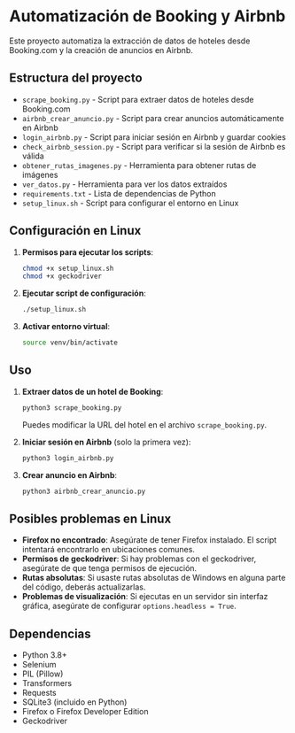 # Automatización de Booking y Airbnb

Este proyecto automatiza la extracción de datos de hoteles desde Booking.com y la creación de anuncios en Airbnb.

## Estructura del proyecto

- `scrape_booking.py` - Script para extraer datos de hoteles desde Booking.com
- `airbnb_crear_anuncio.py` - Script para crear anuncios automáticamente en Airbnb
- `login_airbnb.py` - Script para iniciar sesión en Airbnb y guardar cookies
- `check_airbnb_session.py` - Script para verificar si la sesión de Airbnb es válida
- `obtener_rutas_imagenes.py` - Herramienta para obtener rutas de imágenes
- `ver_datos.py` - Herramienta para ver los datos extraídos
- `requirements.txt` - Lista de dependencias de Python
- `setup_linux.sh` - Script para configurar el entorno en Linux

## Configuración en Linux

1. **Permisos para ejecutar los scripts**:
   ```bash
   chmod +x setup_linux.sh
   chmod +x geckodriver
   ```

2. **Ejecutar script de configuración**:
   ```bash
   ./setup_linux.sh
   ```

3. **Activar entorno virtual**:
   ```bash
   source venv/bin/activate
   ```

## Uso

1. **Extraer datos de un hotel de Booking**:
   ```bash
   python3 scrape_booking.py
   ```
   Puedes modificar la URL del hotel en el archivo `scrape_booking.py`.

2. **Iniciar sesión en Airbnb** (solo la primera vez):
   ```bash
   python3 login_airbnb.py
   ```

3. **Crear anuncio en Airbnb**:
   ```bash
   python3 airbnb_crear_anuncio.py
   ```

## Posibles problemas en Linux

- **Firefox no encontrado**: Asegúrate de tener Firefox instalado. El script intentará encontrarlo en ubicaciones comunes.
- **Permisos de geckodriver**: Si hay problemas con el geckodriver, asegúrate de que tenga permisos de ejecución.
- **Rutas absolutas**: Si usaste rutas absolutas de Windows en alguna parte del código, deberás actualizarlas.
- **Problemas de visualización**: Si ejecutas en un servidor sin interfaz gráfica, asegúrate de configurar `options.headless = True`.

## Dependencias

- Python 3.8+
- Selenium
- PIL (Pillow)
- Transformers
- Requests
- SQLite3 (incluido en Python)
- Firefox o Firefox Developer Edition
- Geckodriver
